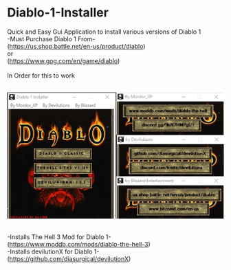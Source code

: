 # Diablo-1-Installer
Quick and Easy Gui Application to install various versions of Diablo 1<br>
-Must Purchase Diablo 1 From-<br>
  (https://us.shop.battle.net/en-us/product/diablo)<br>
or<br>
  (https://www.gog.com/en/game/diablo)<br><br>
In Order for this to work<br><br>

![alt text](https://github.com//Xatmo980/Diablo-1-Installer/blob/main/DInstaller.jpg?raw=true)<br><br>

-Installs The Hell 3 Mod for Diablo 1-<br>
  (https://www.moddb.com/mods/diablo-the-hell-3)<br>
-Installs devilutionX for Diablo 1-<br>
  (https://github.com/diasurgical/devilutionX)
